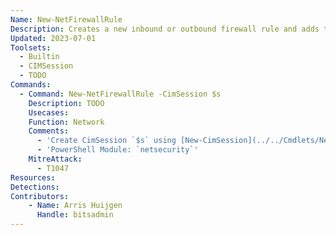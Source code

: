 ```yaml
---
Name: New-NetFirewallRule
Description: Creates a new inbound or outbound firewall rule and adds the rule to the target computer
Updated: 2023-07-01
Toolsets:
  - Builtin
  - CIMSession
  - TODO
Commands:
  - Command: New-NetFirewallRule -CimSession $s
    Description: TODO
    Usecases:
    Function: Network
    Comments:
      - 'Create CimSession `$s` using [New-CimSession](../../Cmdlets/New-CimSession/)'
      - 'PowerShell Module: `netsecurity`'
    MitreAttack:
      - T1047
Resources:
Detections:
Contributors:
    - Name: Arris Huijgen
      Handle: bitsadmin
---
```

